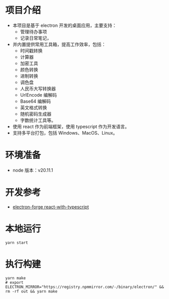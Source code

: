 # 项目介绍

- 本项目是基于 electron 开发的桌面应用，主要支持：
  - 管理待办事项
  - 记录日常笔记，
- 并内置提供常用工具箱，提高工作效率，包括：
  - 时间戳转换
  - 计算器
  - 加密工具
  - 颜色转换
  - 进制转换
  - 调色盘
  - 人民币大写转换器
  - UrlEncode 编解码
  - Base64 编解码
  - 英文格式转换
  - 随机密码生成器
  - 字数统计工具等。
- 使用 react 作为前端框架，使用 typescript 作为开发语言。
- 支持多平台打包，包括 Windows、MacOS、Linux。

# 环境准备

- node 版本：v20.11.1

# 开发参考

- [electron-forge react-with-typescript](https://www.electronforge.io/guides/framework-integration/react-with-typescript)

# 本地运行

```shell
yarn start
```

# 执行构建

```shell
yarn make
# export ELECTRON_MIRROR="https://registry.npmmirror.com/-/binary/electron/" && rm -rf out && yarn make
```
